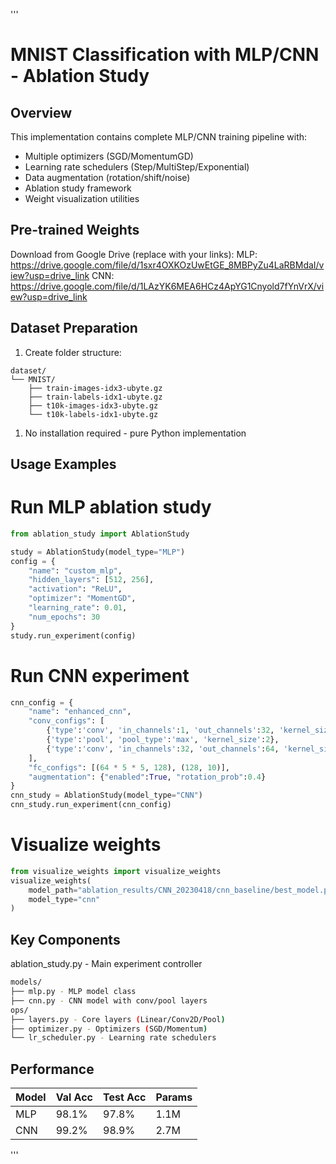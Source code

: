 '''
# MNIST Classification with MLP/CNN - Ablation Study

## Overview
This implementation contains complete MLP/CNN training pipeline with:
- Multiple optimizers (SGD/MomentumGD)
- Learning rate schedulers (Step/MultiStep/Exponential)
- Data augmentation (rotation/shift/noise)
- Ablation study framework
- Weight visualization utilities

## Pre-trained Weights
Download from Google Drive (replace with your links):
MLP: https://drive.google.com/file/d/1sxr4OXKOzUwEtGE_8MBPyZu4LaRBMdaI/view?usp=drive_link
CNN: https://drive.google.com/file/d/1LAzYK6MEA6HCz4ApYG1Cnyold7fYnVrX/view?usp=drive_link

## Dataset Preparation
1. Create folder structure:
```
dataset/
└── MNIST/
    ├── train-images-idx3-ubyte.gz
    ├── train-labels-idx1-ubyte.gz
    ├── t10k-images-idx3-ubyte.gz
    └── t10k-labels-idx1-ubyte.gz
```
1. No installation required - pure Python implementation

## Usage Examples

# Run MLP ablation study
```python
from ablation_study import AblationStudy

study = AblationStudy(model_type="MLP")
config = {
    "name": "custom_mlp",
    "hidden_layers": [512, 256],
    "activation": "ReLU",
    "optimizer": "MomentGD",
    "learning_rate": 0.01,
    "num_epochs": 30
}
study.run_experiment(config)
```
# Run CNN experiment  
```python
cnn_config = {
    "name": "enhanced_cnn",
    "conv_configs": [
        {'type':'conv', 'in_channels':1, 'out_channels':32, 'kernel_size':3},
        {'type':'pool', 'pool_type':'max', 'kernel_size':2},
        {'type':'conv', 'in_channels':32, 'out_channels':64, 'kernel_size':3}
    ],
    "fc_configs": [(64 * 5 * 5, 128), (128, 10)],
    "augmentation": {"enabled":True, "rotation_prob":0.4}
}
cnn_study = AblationStudy(model_type="CNN")
cnn_study.run_experiment(cnn_config)
```
# Visualize weights
```python
from visualize_weights import visualize_weights
visualize_weights(
    model_path="ablation_results/CNN_20230418/cnn_baseline/best_model.pickle",
    model_type="cnn"
)
```
## Key Components
ablation_study.py - Main experiment controller
```bash
models/
├── mlp.py - MLP model class
├── cnn.py - CNN model with conv/pool layers
ops/
├── layers.py - Core layers (Linear/Conv2D/Pool)
├── optimizer.py - Optimizers (SGD/Momentum)
└── lr_scheduler.py - Learning rate schedulers
```

## Performance
| Model   | Val Acc | Test Acc | Params |
|---------|---------|----------|--------|
| MLP     | 98.1%   | 97.8%    | 1.1M   |
| CNN     | 99.2%   | 98.9%    | 2.7M   |


'''